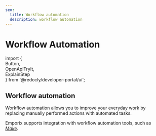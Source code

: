 ```yaml
---
seo:
  title: Workflow automation
  description: workflow automation
---
```


# Workflow Automation

import {\
Button,\
OpenApiTryIt,\
ExplainStep\
} from '@redocly/developer-portal/ui';

## Workflow automation

Workflow automation allows you to improve your everyday work by replacing manually performed actions with automated tasks.

Emporix supports integration with workflow automation tools, such as [_Make_](https://github.com/emporix/api-references/blob/master/integrations/workflow-automation/emporix-make/README.md).
